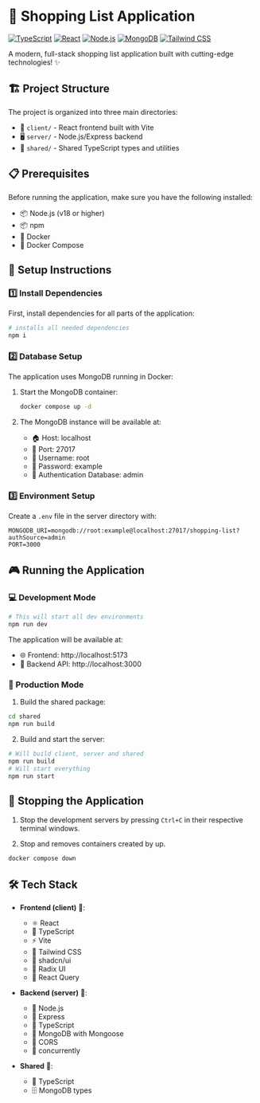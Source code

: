 # 🛒 Shopping List Application

[![TypeScript](https://img.shields.io/badge/TypeScript-007ACC?style=for-the-badge&logo=typescript&logoColor=white)](https://www.typescriptlang.org/)
[![React](https://img.shields.io/badge/React-20232A?style=for-the-badge&logo=react&logoColor=61DAFB)](https://reactjs.org/)
[![Node.js](https://img.shields.io/badge/Node.js-43853D?style=for-the-badge&logo=node.js&logoColor=white)](https://nodejs.org/)
[![MongoDB](https://img.shields.io/badge/MongoDB-4EA94B?style=for-the-badge&logo=mongodb&logoColor=white)](https://www.mongodb.com/)
[![Tailwind CSS](https://img.shields.io/badge/Tailwind_CSS-38B2AC?style=for-the-badge&logo=tailwind-css&logoColor=white)](https://tailwindcss.com/)

A modern, full-stack shopping list application built with cutting-edge technologies! ✨

## 🏗️ Project Structure

The project is organized into three main directories:
- 📱 `client/` - React frontend built with Vite
- 🖥️ `server/` - Node.js/Express backend
- 🤝 `shared/` - Shared TypeScript types and utilities

## 📋 Prerequisites

Before running the application, make sure you have the following installed:
- 📦 Node.js (v18 or higher)
- 📦 npm
- 🐳 Docker
- 🐳 Docker Compose

## 🚀 Setup Instructions

### 1️⃣ Install Dependencies

First, install dependencies for all parts of the application:

```bash
# installs all needed dependencies
npm i
```

### 2️⃣ Database Setup

The application uses MongoDB running in Docker:

1. Start the MongoDB container:
   ```bash
   docker compose up -d
   ```

2. The MongoDB instance will be available at:
   - 🏠 Host: localhost
   - 🔌 Port: 27017
   - 👤 Username: root
   - 🔑 Password: example
   - 🔐 Authentication Database: admin

### 3️⃣ Environment Setup

Create a `.env` file in the server directory with:
```env
MONGODB_URI=mongodb://root:example@localhost:27017/shopping-list?authSource=admin
PORT=3000
```

## 🎮 Running the Application

### 💻 Development Mode

```bash
# This will start all dev environments
npm run dev
```

The application will be available at:
- 🌐 Frontend: http://localhost:5173
- 🔌 Backend API: http://localhost:3000

### 🚀 Production Mode

1. Build the shared package:
```bash
cd shared
npm run build
```

2. Build and start the server:
```bash
# Will build client, server and shared
npm run build
# Will start everything
npm run start
```

## 🛑 Stopping the Application

1. Stop the development servers by pressing `Ctrl+C` in their respective terminal windows.

2. Stop and removes containers created by up.
```bash
docker compose down
```

## 🛠️ Tech Stack

- **Frontend (client)** 🎨:
  - ⚛️ React
  - 📝 TypeScript
  - ⚡ Vite
  - 🎨 Tailwind CSS
  - 🎯 shadcn/ui
  - 🎪 Radix UI
  - 🔄 React Query

- **Backend (server)** 🔧:
  - 💚 Node.js
  - 🚂 Express
  - 📝 TypeScript
  - 🍃 MongoDB with Mongoose
  - 🔄 CORS
  - 🔄 concurrently

- **Shared** 🤝:
  - 📝 TypeScript
  - 🗄️ MongoDB types
